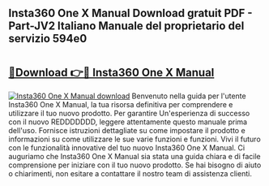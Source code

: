 ## Insta360 One X Manual Download gratuit PDF - Part-JV2 Italiano Manuale del proprietario del servizio 594e0

# <h2><a href="http://df9jxr.blite.top/?on=Insta360+One+X+Manual">🔗Download 👉🔴 Insta360 One X Manual</a></h2>

[![Insta360 One X Manual download](https://i.imgur.com/lujVjoI.png)](http://df9jxr.blite.top/?on=Insta360+One+X+Manual)
Benvenuto nella guida per l'utente Insta360 One X Manual, la tua risorsa definitiva per comprendere e utilizzare il tuo nuovo prodotto. Per garantire Un'esperienza di successo con il nuovo REDDDDDDD, leggere attentamente questo manuale prima dell'uso. Fornisce istruzioni dettagliate su come impostare il prodotto e informazioni su come utilizzare le sue varie funzioni e funzioni. Vivi il futuro con le funzionalità innovative del tuo nuovo Insta360 One X Manual. Ci auguriamo che Insta360 One X Manual sia stata una guida chiara e di facile comprensione per iniziare con il tuo nuovo prodotto. Se hai bisogno di aiuto o chiarimenti, non esitare a contattare il nostro team di assistenza clienti.
